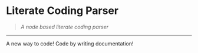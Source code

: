 # Literate Coding Parser

> *A node based literate coding parser*

---

A new way to code! Code by writing documentation!


